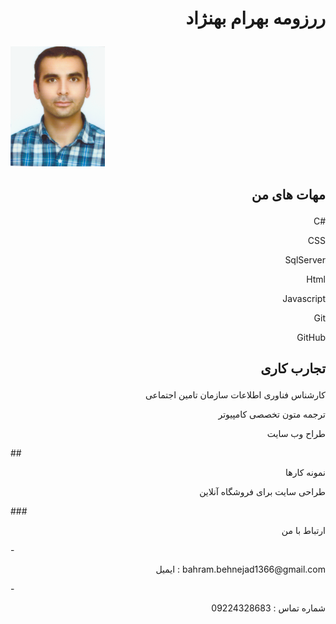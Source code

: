 # <p dir="rtl" align="right">ررزومه بهرام بهنژاد</p>
<img src="profile.png">


## <p dir="rtl" align="right">مهات های من</p>
 <p align="right">C#</p>
 <p align="right">CSS</p>
 <p align="right">SqlServer</p>
 <p align="right">Html</p>
 <p align="right">Javascript</p>
 <p align="right">Git</p>
 <p align="right">GitHub</p>

## <p align="right">تجارب کاری</p>
   <p align="right">کارشناس فناوری اطلاعات سازمان تامین اجتماعی</p>
   <p align="right">ترجمه متون تخصصی کامپیوتر</p>
   <p align="right">طراح وب سایت</p>
## <p align="right">نمونه کارها</p>
 <p align="right">طراحی سایت برای فروشگاه آنلاین</p>
### <p align="right">ارتباط با من</p>
-  <p align="right">ایمیل : bahram.behnejad1366@gmail.com</p>
-  <p align="right">شماره تماس : 09224328683</p>
